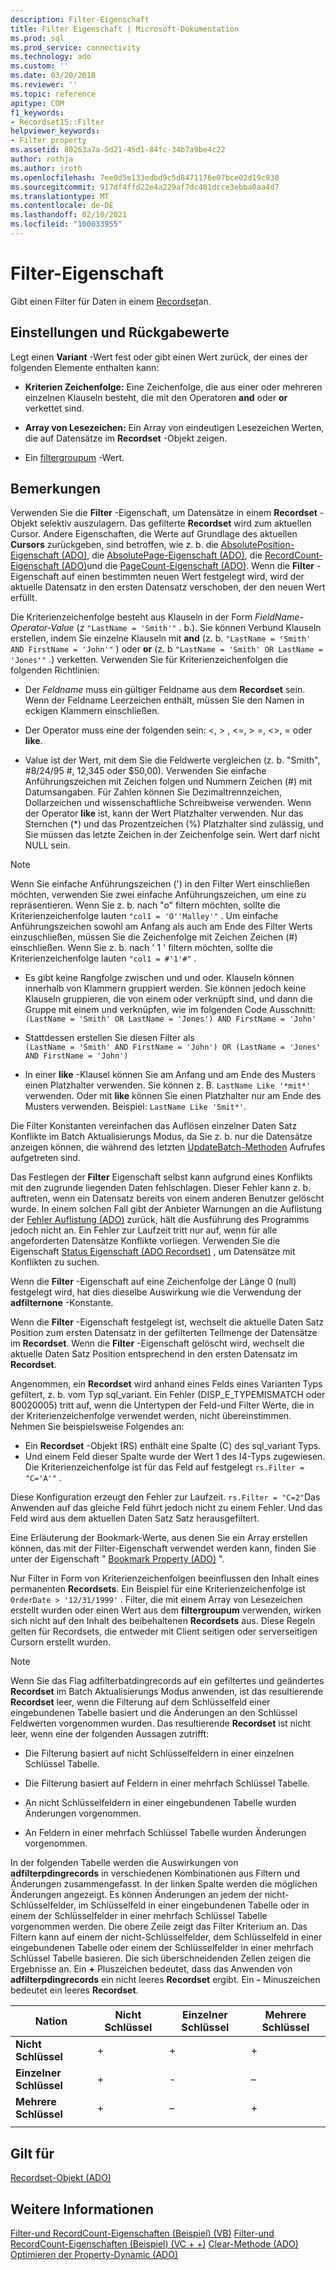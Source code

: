 ```yaml
---
description: Filter-Eigenschaft
title: Filter Eigenschaft | Microsoft-Dokumentation
ms.prod: sql
ms.prod_service: connectivity
ms.technology: ado
ms.custom: ''
ms.date: 03/20/2018
ms.reviewer: ''
ms.topic: reference
apitype: COM
f1_keywords:
- Recordset15::Filter
helpviewer_keywords:
- Filter property
ms.assetid: 80263a7a-5d21-45d1-84fc-34b7a9be4c22
author: rothja
ms.author: jroth
ms.openlocfilehash: 7ee0d5e133edbd9c5d8471176e07bce02d19c930
ms.sourcegitcommit: 917df4ffd22e4a229af7dc481dcce3ebba0aa4d7
ms.translationtype: MT
ms.contentlocale: de-DE
ms.lasthandoff: 02/10/2021
ms.locfileid: "100033955"
---
```

# <a name="filter-property"></a>Filter-Eigenschaft
Gibt einen Filter für Daten in einem [Recordset](./recordset-object-ado.md)an.  
  
## <a name="settings-and-return-values"></a>Einstellungen und Rückgabewerte

Legt einen **Variant** -Wert fest oder gibt einen Wert zurück, der eines der folgenden Elemente enthalten kann:  
  
-   **Kriterien Zeichenfolge:** Eine Zeichenfolge, die aus einer oder mehreren einzelnen Klauseln besteht, die mit den Operatoren **and** oder **or** verkettet sind.  
  
-   **Array von Lesezeichen:** Ein Array von eindeutigen Lesezeichen Werten, die auf Datensätze im **Recordset** -Objekt zeigen.  
  
-   Ein [filtergroupum](./filtergroupenum.md) -Wert.  
  
## <a name="remarks"></a>Bemerkungen

Verwenden Sie die **Filter** -Eigenschaft, um Datensätze in einem **Recordset** -Objekt selektiv auszulagern. Das gefilterte **Recordset** wird zum aktuellen Cursor. Andere Eigenschaften, die Werte auf Grundlage des aktuellen **Cursors** zurückgeben, sind betroffen, wie z. b. die [AbsolutePosition-Eigenschaft (ADO)](./absoluteposition-property-ado.md), die [AbsolutePage-Eigenschaft (ADO)](./absolutepage-property-ado.md), die [RecordCount-Eigenschaft (ADO)](./recordcount-property-ado.md)und die [PageCount-Eigenschaft (ADO)](./pagecount-property-ado.md). Wenn die **Filter** -Eigenschaft auf einen bestimmten neuen Wert festgelegt wird, wird der aktuelle Datensatz in den ersten Datensatz verschoben, der den neuen Wert erfüllt.
  
Die Kriterienzeichenfolge besteht aus Klauseln in der Form *FieldName-Operator-Value* (z `"LastName = 'Smith'"` . b.). Sie können Verbund Klauseln erstellen, indem Sie einzelne Klauseln mit **and** (z. b. `"LastName = 'Smith' AND FirstName = 'John'"` ) oder **or** (z. b `"LastName = 'Smith' OR LastName = 'Jones'"` .) verketten. Verwenden Sie für Kriterienzeichenfolgen die folgenden Richtlinien:

-   Der *Feldname* muss ein gültiger Feldname aus dem **Recordset** sein. Wenn der Feldname Leerzeichen enthält, müssen Sie den Namen in eckigen Klammern einschließen.  
  
-   Der Operator muss eine der folgenden sein: \<, > , \<=, > =,  <>, = oder **like**.  
  
-   Value ist der Wert, mit dem Sie die Feldwerte vergleichen (z. b. "Smith", #8/24/95 #, 12,345 oder $50,00). Verwenden Sie einfache Anführungszeichen mit Zeichen folgen und Nummern Zeichen (#) mit Datumsangaben. Für Zahlen können Sie Dezimaltrennzeichen, Dollarzeichen und wissenschaftliche Schreibweise verwenden. Wenn der Operator **like** ist, kann der Wert Platzhalter verwenden. Nur das Sternchen (*) und das Prozentzeichen (%) Platzhalter sind zulässig, und Sie müssen das letzte Zeichen in der Zeichenfolge sein. Wert darf nicht NULL sein.  
  
> [!NOTE]
>  Wenn Sie einfache Anführungszeichen (') in den Filter Wert einschließen möchten, verwenden Sie zwei einfache Anführungszeichen, um eine zu repräsentieren. Wenn Sie z. b. nach "o" filtern möchten, sollte die Kriterienzeichenfolge lauten `"col1 = 'O''Malley'"` . Um einfache Anführungszeichen sowohl am Anfang als auch am Ende des Filter Werts einzuschließen, müssen Sie die Zeichenfolge mit Zeichen Zeichen (#) einschließen. Wenn Sie z. b. nach ' 1 ' filtern möchten, sollte die Kriterienzeichenfolge lauten `"col1 = #'1'#"` .  
  
-   Es gibt keine Rangfolge zwischen und und oder. Klauseln können innerhalb von Klammern gruppiert werden. Sie können jedoch keine Klauseln gruppieren, die von einem oder verknüpft sind, und dann die Gruppe mit einem und verknüpfen, wie im folgenden Code Ausschnitt:  
 `(LastName = 'Smith' OR LastName = 'Jones') AND FirstName = 'John'`  
  
-   Stattdessen erstellen Sie diesen Filter als  
 `(LastName = 'Smith' AND FirstName = 'John') OR (LastName = 'Jones' AND FirstName = 'John')`  
  
-   In einer **like** -Klausel können Sie am Anfang und am Ende des Musters einen Platzhalter verwenden. Sie können z. B. `LastName Like '*mit*'` verwenden. Oder mit **like** können Sie einen Platzhalter nur am Ende des Musters verwenden. Beispiel: `LastName Like 'Smit*'`.  
  
 Die Filter Konstanten vereinfachen das Auflösen einzelner Daten Satz Konflikte im Batch Aktualisierungs Modus, da Sie z. b. nur die Datensätze anzeigen können, die während des letzten [UpdateBatch-Methoden](./updatebatch-method.md) Aufrufes aufgetreten sind.  
  
Das Festlegen der **Filter** Eigenschaft selbst kann aufgrund eines Konflikts mit den zugrunde liegenden Daten fehlschlagen. Dieser Fehler kann z. b. auftreten, wenn ein Datensatz bereits von einem anderen Benutzer gelöscht wurde. In einem solchen Fall gibt der Anbieter Warnungen an die Auflistung der [Fehler Auflistung (ADO)](./errors-collection-ado.md) zurück, hält die Ausführung des Programms jedoch nicht an. Ein Fehler zur Laufzeit tritt nur auf, wenn für alle angeforderten Datensätze Konflikte vorliegen. Verwenden Sie die Eigenschaft [Status Eigenschaft (ADO Recordset)](./status-property-ado-recordset.md) , um Datensätze mit Konflikten zu suchen.  
  
Wenn die **Filter** -Eigenschaft auf eine Zeichenfolge der Länge 0 (null) festgelegt wird, hat dies dieselbe Auswirkung wie die Verwendung der **adfilternone** -Konstante.
  
Wenn die **Filter** -Eigenschaft festgelegt ist, wechselt die aktuelle Daten Satz Position zum ersten Datensatz in der gefilterten Teilmenge der Datensätze im **Recordset**. Wenn die **Filter** -Eigenschaft gelöscht wird, wechselt die aktuelle Daten Satz Position entsprechend in den ersten Datensatz im **Recordset**.

Angenommen, ein **Recordset** wird anhand eines Felds eines Varianten Typs gefiltert, z. b. vom Typ sql_variant. Ein Fehler (DISP_E_TYPEMISMATCH oder 80020005) tritt auf, wenn die Untertypen der Feld-und Filter Werte, die in der Kriterienzeichenfolge verwendet werden, nicht übereinstimmen. Nehmen Sie beispielsweise Folgendes an:

- Ein **Recordset** -Objekt (RS) enthält eine Spalte (C) des sql_variant Typs.
- Und einem Feld dieser Spalte wurde der Wert 1 des I4-Typs zugewiesen. Die Kriterienzeichenfolge ist für das Feld auf festgelegt `rs.Filter = "C='A'"` .

Diese Konfiguration erzeugt den Fehler zur Laufzeit. `rs.Filter = "C=2"`Das Anwenden auf das gleiche Feld führt jedoch nicht zu einem Fehler. Und das Feld wird aus dem aktuellen Daten Satz Satz herausgefiltert.

Eine Erläuterung der Bookmark-Werte, aus denen Sie ein Array erstellen können, das mit der Filter-Eigenschaft verwendet werden kann, finden Sie unter der Eigenschaft " [Bookmark Property (ADO)](./bookmark-property-ado.md) ".

Nur Filter in Form von Kriterienzeichenfolgen beeinflussen den Inhalt eines permanenten **Recordsets**. Ein Beispiel für eine Kriterienzeichenfolge ist `OrderDate > '12/31/1999'` . Filter, die mit einem Array von Lesezeichen erstellt wurden oder einen Wert aus dem **filtergroupum** verwenden, wirken sich nicht auf den Inhalt des beibehaltenen **Recordsets** aus. Diese Regeln gelten für Recordsets, die entweder mit Client seitigen oder serverseitigen Cursorn erstellt wurden.
  
> [!NOTE]
>  Wenn Sie das Flag adfilterbatdingrecords auf ein gefiltertes und geändertes **Recordset** im Batch Aktualisierungs Modus anwenden, ist das resultierende **Recordset** leer, wenn die Filterung auf dem Schlüsselfeld einer eingebundenen Tabelle basiert und die Änderungen an den Schlüssel Feldwerten vorgenommen wurden. Das resultierende **Recordset** ist nicht leer, wenn eine der folgenden Aussagen zutrifft:  
  
-   Die Filterung basiert auf nicht Schlüsselfeldern in einer einzelnen Schlüssel Tabelle.  
  
-   Die Filterung basiert auf Feldern in einer mehrfach Schlüssel Tabelle.  
  
-   An nicht Schlüsselfeldern in einer eingebundenen Tabelle wurden Änderungen vorgenommen.  
  
-   An Feldern in einer mehrfach Schlüssel Tabelle wurden Änderungen vorgenommen.  
  
In der folgenden Tabelle werden die Auswirkungen von **adfilterpdingrecords** in verschiedenen Kombinationen aus Filtern und Änderungen zusammengefasst. In der linken Spalte werden die möglichen Änderungen angezeigt. Es können Änderungen an jedem der nicht-Schlüsselfelder, im Schlüsselfeld in einer eingebundenen Tabelle oder in einem der Schlüsselfelder in einer mehrfach Schlüssel Tabelle vorgenommen werden. Die obere Zeile zeigt das Filter Kriterium an. Das Filtern kann auf einem der nicht-Schlüsselfelder, dem Schlüsselfeld in einer eingebundenen Tabelle oder einem der Schlüsselfelder in einer mehrfach Schlüssel Tabelle basieren. Die sich überschneidenden Zellen zeigen die Ergebnisse an. Ein **+** Pluszeichen bedeutet, dass das Anwenden von **adfilterpdingrecords** ein nicht leeres **Recordset** ergibt. Ein **-** Minuszeichen bedeutet ein leeres **Recordset**.  
  
|Nation|Nicht Schlüssel|Einzelner Schlüssel|Mehrere Schlüssel|
|-|--------------|----------------|-------------------|
|**Nicht Schlüssel**|+|+|+|
|**Einzelner Schlüssel**|+|-|–|
|**Mehrere Schlüssel**|+|–|+|
|||||
  
## <a name="applies-to"></a>Gilt für

[Recordset-Objekt (ADO)](./recordset-object-ado.md)  
  
## <a name="see-also"></a>Weitere Informationen

[Filter-und RecordCount-Eigenschaften (Beispiel) (VB)](./filter-and-recordcount-properties-example-vb.md) 
 [Filter-und RecordCount-Eigenschaften (Beispiel) (VC + +)](./filter-and-recordcount-properties-example-vc.md) 
 [Clear-Methode (ADO)](./clear-method-ado.md) 
 [Optimieren der Property-Dynamic (ADO)](./optimize-property-dynamic-ado.md)